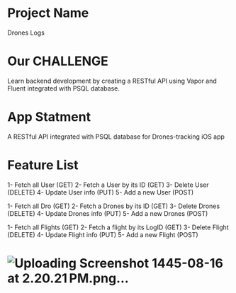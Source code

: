 # Project Name
Drones Logs 

# Our CHALLENGE
Learn backend development by creating a RESTful API using Vapor and Fluent integrated with PSQL database.

# App Statment 
A RESTful API integrated with PSQL database for Drones-tracking iOS app

# Feature List

1- Fetch all User (GET)
2- Fetch a User by its ID (GET)
3- Delete User (DELETE)
4- Update User info (PUT)
5- Add a new User (POST)

1- Fetch all Dro (GET)
2- Fetch a Drones by its ID (GET)
3- Delete Drones (DELETE)
4- Update Drones info (PUT)
5- Add a new Drones (POST)

1- Fetch all Flights (GET)
2- Fetch a flight by its LogID (GET)
3- Delete Flight (DELETE)
4- Update Flight info (PUT)
5- Add a new Flight (POST)


# ![Uploading Screenshot 1445-08-16 at 2.20.21 PM.png…]()
